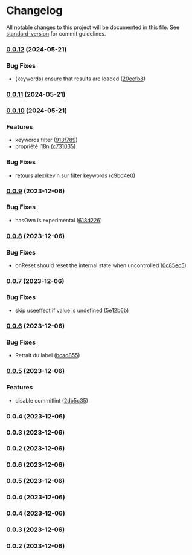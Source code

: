 # Changelog

All notable changes to this project will be documented in this file. See [standard-version](https://github.com/conventional-changelog/standard-version) for commit guidelines.

### [0.0.12](https://github.com/9troisquarts/inline-filters/compare/v0.0.11...v0.0.12) (2024-05-21)


### Bug Fixes

* (keywords) ensure that results are loaded ([20eefb8](https://github.com/9troisquarts/inline-filters/commit/20eefb84c8698b35741258ffcd5a157bc27d29a8))

### [0.0.11](https://github.com/9troisquarts/inline-filters/compare/v0.0.10...v0.0.11) (2024-05-21)

### [0.0.10](https://github.com/9troisquarts/inline-filters/compare/v0.0.9...v0.0.10) (2024-05-21)


### Features

* keywords filter ([913f789](https://github.com/9troisquarts/inline-filters/commit/913f789e631879d4ecb8afbca9dd829083d1e9c8))
* propriété i18n ([c731035](https://github.com/9troisquarts/inline-filters/commit/c7310359f4e2e2cb4516a746af085421b3f15894))


### Bug Fixes

* retours alex/kevin sur filter keywords ([c9bd4e0](https://github.com/9troisquarts/inline-filters/commit/c9bd4e08de88a0c3d2e095e762fab49a444eb2f5))

### [0.0.9](https://github.com/9troisquarts/inline-filters/compare/v0.0.8...v0.0.9) (2023-12-06)


### Bug Fixes

* hasOwn is experimental ([618d226](https://github.com/9troisquarts/inline-filters/commit/618d2267211f3b3bd12ca912200176ef77a50c7d))

### [0.0.8](https://github.com/9troisquarts/inline-filters/compare/v0.0.7...v0.0.8) (2023-12-06)


### Bug Fixes

* onReset should reset the internal state when uncontrolled ([0c85ec5](https://github.com/9troisquarts/inline-filters/commit/0c85ec5c34d909df537b93207c94850771cac66e))

### [0.0.7](https://github.com/9troisquarts/inline-filters/compare/v0.0.6...v0.0.7) (2023-12-06)


### Bug Fixes

* skip useeffect if value is undefined ([5e12b6b](https://github.com/9troisquarts/inline-filters/commit/5e12b6b5153df6376bb3d5ff7d119a6753d983a0))

### [0.0.6](https://github.com/9troisquarts/inline-filters/compare/v0.0.5...v0.0.6) (2023-12-06)


### Bug Fixes

* Retrait du label ([bcad855](https://github.com/9troisquarts/inline-filters/commit/bcad855a0c62f50f04d21e76f0ff94274f3c38a3))

### [0.0.5](https://github.com/9troisquarts/inline-filters/compare/v0.0.4...v0.0.5) (2023-12-06)


### Features

* disable commitlint ([2db5c35](https://github.com/9troisquarts/inline-filters/commit/2db5c35ec0a7ff7ddabc73e6577cc2410e624dfb))

### 0.0.4 (2023-12-06)

### 0.0.3 (2023-12-06)

### 0.0.2 (2023-12-06)

### 0.0.6 (2023-12-06)

### 0.0.5 (2023-12-06)

### 0.0.4 (2023-12-06)

### 0.0.4 (2023-12-06)

### 0.0.3 (2023-12-06)

### 0.0.2 (2023-12-06)
